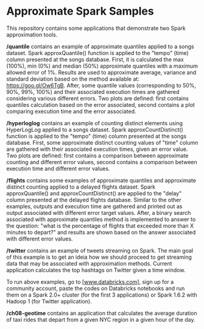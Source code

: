 # Approximate Spark Samples

This repository contains some applications that demonstrate two Spark approximation tools.

**/quantile** contains an example of approximate quantiles applied to a songs dataset. Spark approxQuantile() function is applied to the "tempo" (time) column presented at the songs database. First, it is calculated the max (100%), min (0%) and median (50%) approximate quantiles with a maximum allowed error of 1%. Results are used to approximate average, variance and standard deviation based on the method available at: https://goo.gl/Ow6TgB. After, some quantile values (corresponding to 50%, 90%, 99%, 100%) and their associated execution times are gathered considering various different errors. Two plots are defined: first contains quantiles calculation based on the error associated, second contains a plot comparing execution time and the error associated. 

**/hyperloglog** contains an example of counting distinct elements using HyperLogLog applied to a songs dataset. Spark approxCountDistinct() function is applied to the "tempo" (time) column presented at the songs database. First, some approximate distinct counting values of "time" column are gathered with their associated execution times, given an error value. Two plots are defined: first contains a comparison between approximate counting and different error values, second contains a comparison between execution time and different error values.

**/flights** contains some examples of approximate quantiles and approximate distinct counting applied to a delayed flights dataset. Spark approxQuantile() and approxCountDistinct() are applied to the "delay" column presented at the delayed flights database. Similar to the other examples, outputs and execution time are gathered and printed out as output associated with different error target values. After, a binary search associated with approximate quantiles method is implemented to answer to the question: "what is the percentage of flights that exceeded more than X minutes to depart?" and results are shown based on the answer associated with different error values.

**/twitter** contains an example of tweets streaming on Spark. The main goal of this example is to get an ideia how we should proceed to get streaming data that may be associated with approximation methods. Current application calculates the top hashtags on Twitter given a time window. 

To run above examples, go to [www.databricks.com], sign up for a community account, paste the codes on Databricks notebooks and run them on a Spark 2.0+ cluster (for the first 3 applications) or Spark 1.6.2 with Hadoop 1 (for Twitter application).

**/ch08-geotime** contains an application that calculates the average duration of taxi rides that depart from a given NYC region in a given hour of the day.
